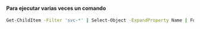 #### Para ejecutar varias veces un comando
```bash
Get-ChildItem -Filter 'svc-*' | Select-Object -ExpandProperty Name | ForEach-Object {kubectl apply -f $_}
```